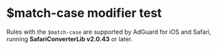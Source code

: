 # $match-case modifier test

Rules with the `$match-case` are supported by AdGuard for iOS and Safari,
running **SafariConverterLib v2.0.43** or later.
